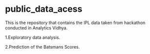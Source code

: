# public_data_acess


This is the repository that contains the IPL data taken from hackathon conducted in Analytics Vidhya.

1.Exploratory data analysis.

2.Prediction of the Batsmans Scores.
